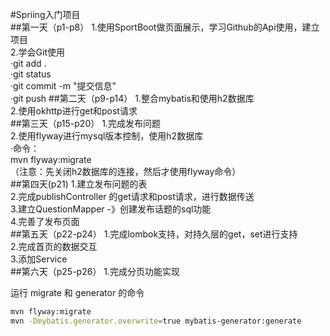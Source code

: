 #Spriing入门项目    
##第一天（p1-p8）
1.使用SportBoot做页面展示，学习Github的Api使用，建立项目<br>
2.学会Git使用<br>
    ·git add . <br>
    ·git status<br>
    ·git commit -m "提交信息"<br>
    ·git push
##第二天（p9-p14）
1.整合mybatis和使用h2数据库<br>
2.使用okhttp进行get和post请求<br>
##第三天（p15-p20）
1.完成发布问题<br>
2.使用flyway进行mysql版本控制，使用h2数据库<br>
·命令：<br>
  mvn flyway:migrate<br>
  （注意：先关闭h2数据库的连接，然后才使用flyway命令）<br>
##第四天(p21)
1.建立发布问题的表<br>
2.完成publishController 的get请求和post请求，进行数据传送<br>
3.建立QuestionMapper -》创建发布话题的sql功能<br>
4.完善了发布页面<br>
##第五天（p22-p24）
1.完成lombok支持，对持久层的get，set进行支持<br>
2.完成首页的数据交互<br>
3.添加Service<br>
##第六天（p25-p26）
1.完成分页功能实现

运行 migrate 和 generator 的命令
```bash
mvn flyway:migrate
mvn -Dmybatis.generator.overwrite=true mybatis-generator:generate
```
